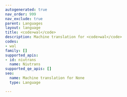 ```yaml
---
autogenerated: true
nav_order: 999
nav_exclude: true
parent: Languages
layout: language
title: <code>wal</code>
description: Machine translation for <code>wal</code>
codes:
- wal
family: []
supported_apis:
- id: niutrans
  name: Niutrans
supported_qe_apis: []
seo:
  name: Machine translation for None
  type: Language

---
```


